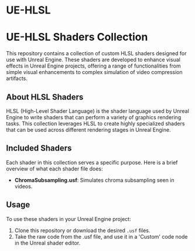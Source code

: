 # UE-HLSL

# UE-HLSL Shaders Collection

This repository contains a collection of custom HLSL shaders designed for use with Unreal Engine. These shaders are developed to enhance visual effects in Unreal Engine projects, offering a range of functionalities from simple visual enhancements to complex simulation of video compression artifacts.

## About HLSL Shaders

HLSL (High-Level Shader Language) is the shader language used by Unreal Engine to write shaders that can perform a variety of graphics rendering tasks. This collection leverages HLSL to create highly specialized shaders that can be used across different rendering stages in Unreal Engine.

## Included Shaders

Each shader in this collection serves a specific purpose. Here is a brief overview of what each shader file does:

- **ChromaSubsampling.usf**: Simulates chroma subsampling seen in videos.


## Usage

To use these shaders in your Unreal Engine project:
1. Clone this repository or download the desired `.usf` files.
2. Take the raw code from the .usf file, and use it in a 'Custom' code node in the Unreal shader editor.
